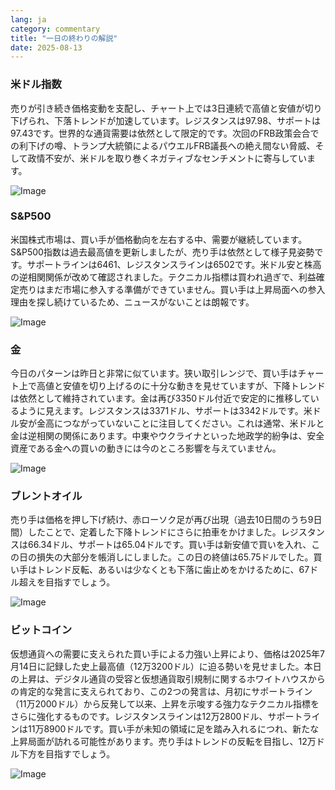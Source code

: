 ```yaml
---
lang: ja
category: commentary
title: "一日の終わりの解説"
date: 2025-08-13
---
```


### 米ドル指数

売りが引き続き価格変動を支配し、チャート上では3日連続で高値と安値が切り下げられ、下落トレンドが加速しています。レジスタンスは97.98、サポートは97.43です。世界的な通貨需要は依然として限定的です。次回のFRB政策会合での利下げの噂、トランプ大統領によるパウエルFRB議長への絶え間ない脅威、そして政情不安が、米ドルを取り巻くネガティブなセンチメントに寄与しています。

![Image](https://markleighedu.github.io/img/Aug-2025/13-Aug-2025/usdindex.jpg)

### S&P500

米国株式市場は、買い手が価格動向を左右する中、需要が継続しています。S&P500指数は過去最高値を更新しましたが、売り手は依然として様子見姿勢です。サポートラインは6461、レジスタンスラインは6502です。米ドル安と株高の逆相関関係が改めて確認されました。テクニカル指標は買われ過ぎで、利益確定売りはまだ市場に参入する準備ができていません。買い手は上昇局面への参入理由を探し続けているため、ニュースがないことは朗報です。

![Image](https://markleighedu.github.io/img/Aug-2025/13-Aug-2025/sp500.jpg)

### 金

今日のパターンは昨日と非常に似ています。狭い取引レンジで、買い手はチャート上で高値と安値を切り上げるのに十分な動きを見せていますが、下降トレンドは依然として維持されています。金は再び3350ドル付近で安定的に推移しているように見えます。レジスタンスは3371ドル、サポートは3342ドルです。米ドル安が金高につながっていないことに注目してください。これは通常、米ドルと金は逆相関の関係にあります。中東やウクライナといった地政学的紛争は、安全資産である金への買いの動きには今のところ影響を与えていません。

![Image](https://markleighedu.github.io/img/Aug-2025/13-Aug-2025/gold.jpg)

### ブレントオイル

売り手は価格を押し下げ続け、赤ローソク足が再び出現（過去10日間のうち9日間）したことで、定着した下降トレンドにさらに拍車をかけました。レジスタンスは66.34ドル、サポートは65.04ドルです。買い手は新安値で買いを入れ、この日の損失の大部分を帳消しにしました。この日の終値は65.75ドルでした。買い手はトレンド反転、あるいは少なくとも下落に歯止めをかけるために、67ドル超えを目指すでしょう。

![Image](https://markleighedu.github.io/img/Aug-2025/13-Aug-2025/brentoil.jpg)

### ビットコイン

仮想通貨への需要に支えられた買い手による力強い上昇により、価格は2025年7月14日に記録した史上最高値（12万3200ドル）に迫る勢いを見せました。本日の上昇は、デジタル通貨の受容と仮想通貨取引規制に関するホワイトハウスからの肯定的な発言に支えられており、この2つの発言は、月初にサポートライン（11万2000ドル）から反発して以来、上昇を示唆する強力なテクニカル指標をさらに強化するものです。レジスタンスラインは12万2800ドル、サポートラインは11万8900ドルです。買い手が未知の領域に足を踏み入れるにつれ、新たな上昇局面が訪れる可能性があります。売り手はトレンドの反転を目指し、12万ドル下方を目指すでしょう。

![Image](https://markleighedu.github.io/img/Aug-2025/13-Aug-2025/bitcoin.jpg)

